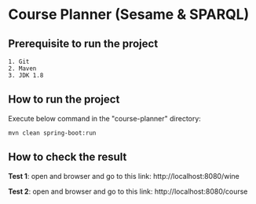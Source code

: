 # Course Planner (Sesame & SPARQL)

## Prerequisite to run the project
```
1. Git
2. Maven
3. JDK 1.8
```

## How to run the project

Execute below command in the "course-planner" directory:
```
mvn clean spring-boot:run
```

## How to check the result

**Test 1**: open and browser and go to this link: http://localhost:8080/wine

**Test 2**: open and browser and go to this link: http://localhost:8080/course
